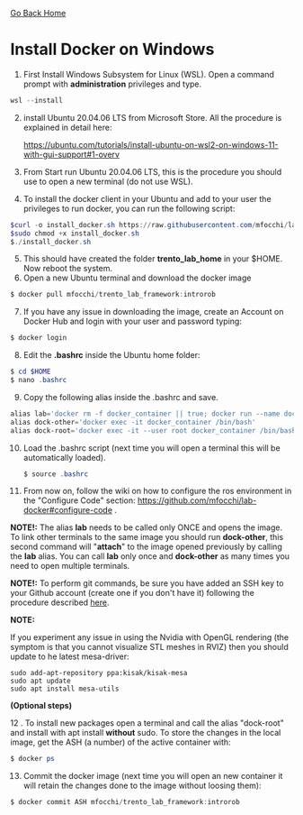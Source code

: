 [Go Back Home](Home)

Install Docker on Windows 
================================================================================

1. First Install  Windows Subsystem for Linux (WSL). Open a command prompt with **administration** privileges and type. 

``` powershell
wsl --install
```

2. install Ubuntu 20.04.06 LTS from Microsoft Store. All the procedure is explained in detail here:

   https://ubuntu.com/tutorials/install-ubuntu-on-wsl2-on-windows-11-with-gui-support#1-overv

3. From Start run  Ubuntu 20.04.06 LTS, this is the procedure you should use to open a new terminal (do not use WSL).

4. To install the docker client in your Ubuntu and add to your user the privileges to run docker, you can run the following script:

```powershell
$curl -o install_docker.sh https://raw.githubusercontent.com/mfocchi/lab-docker/master/install_docker.sh
$sudo chmod +x install_docker.sh
$./install_docker.sh
```

5. This should have created the folder **trento_lab_home** in your $HOME. Now reboot the system.
6. Open a new Ubuntu terminal and download the docker image 

```powershell
$ docker pull mfocchi/trento_lab_framework:introrob
```

7. If you have any issue in downloading the image, create an Account on Docker Hub and login with your user and password typing:

```powershell
$ docker login
```

8. Edit the **.bashrc** inside the Ubuntu home folder:

```powershell
$ cd $HOME
$ nano .bashrc
```

9. Copy the following alias inside the .bashrc and save.

```powershell
alias lab='docker rm -f docker_container || true; docker run --name docker_container   --user $(id -u):$(id -g)  --workdir="/home/$USER" --volume="/etc/group:/etc/group:ro"   --volume="/etc/shadow:/etc/shadow:ro"  --volume="/etc/passwd:/etc/passwd:ro" --device=/dev/dri:/dev/dri  -e "QT_X11_NO_MITSHM=1" --network=host -it  --volume "/tmp/.X11-unix:/tmp/.X11-unix:rw" --volume $HOME/trento_lab_home:$HOME --env=HOME --env=USER  --privileged  -e SHELL --env="DISPLAY=$DISPLAY" --shm-size 2g --rm  --entrypoint /bin/bash mfocchi/trento_lab_framework:introrob'
alias dock-other='docker exec -it docker_container /bin/bash'
alias dock-root='docker exec -it --user root docker_container /bin/bash'
```

10. Load the .bashrc script (next time you will open a terminal this will be automatically loaded).

    ```powershell
    $ source .bashrc
    ```

11. From now on, follow the wiki on how to configure the ros environment in the "Configure Code" section: https://github.com/mfocchi/lab-docker#configure-code . 

**NOTE!:** The alias **lab** needs to be called only ONCE and opens the image. To link other terminals to the same image you should run **dock-other**, this second command will "**attach**" to the image opened previously by calling the **lab** alias.  You can call **lab** only once and **dock-other** as many times you need to open multiple terminals.

**NOTE!:** To perform git commands, be sure you have added an SSH key to your Github account (create one if you don't have it) following the procedure described   [here](https://github.com/mfocchi/lab-docker/blob/master/install_docker.md).

**NOTE:**

If you experiment any issue in using the Nvidia with OpenGL rendering (the symptom is that you cannot visualize STL meshes in RVIZ) then you should update to he latest mesa-driver:

```
sudo add-apt-repository ppa:kisak/kisak-mesa
sudo apt update
sudo apt install mesa-utils
```



**(Optional steps)**

12 . To install new packages open a terminal and call the alias "dock-root" and install with apt install **without** sudo. To store the changes in the local image, get the ASH (a number) of the active container with:

```powershell
$ docker ps 
```

13. Commit the docker image (next time you will open an new container it will retain the changes done to the image without loosing them):

```powershell
$ docker commit ASH mfocchi/trento_lab_framework:introrob
```

